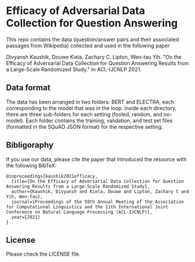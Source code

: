 # Efficacy of Adversarial Data Collection for Question Answering
This repo contains the data (question/answer pairs and their associated passages from Wikipedia) collected and used in the following paper

Divyansh Kaushik, Douwe Kiela, Zachary C. Lipton, Wen-tau Yih. "On the Efficacy of Adversarial Data Collection for Question Answering Results from a Large-Scale Randomized Study." In ACL-IJCNLP 2021.

## Data format
The data has been arranged in two folders: BERT and ELECTRA, each corresponding to the model that was in the loop. Inside each directory, there are three sub-folders for each setting (fooled, random, and no-model). Each folder contains the training, validation, and test set files (formatted in the SQuAD JSON format) for the respective setting.

## Bibligoraphy

If you use our data, please cite the paper that introduced the resource with the following BibTeX:

```
@inproceedings{kaushik2021efficacy,
  title={On the Efficacy of Adversarial Data Collection for Question Answering Results from a Large-Scale Randomized Study},
  author={Kaushik, Divyansh and Kiela, Douwe and Lipton, Zachary C and Yih, Wen-tau},
  journal={Proceedings of the 59th Annual Meeting of the Association for Computational Linguistics and the 11th International Joint Conference on Natural Language Processing (ACL-IJCNLP)},
  year={2021}
}
```

## License
Please check the LICENSE file.
